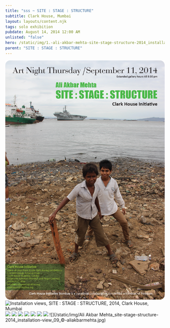 ```yaml
---
title: "sss ~ SITE : STAGE : STRUCTURE"
subtitle: Clark House, Mumbai
layout: layouts/content.njk
tags: solo exhibition
pubdate: August 14, 2014 12:00 AM
unlisted: "false"
hero: /static/img/1.-ali-akbar-mehta-site-stage-structure-2014_installation-view-©-aliakbarmehta.jpg
parent: "SITE : STAGE : STRUCTURE"
---
```

![](/static/img/site-stage-structure-art-night-thursday.png)
![Installation views, SITE : STAGE : STRUCTURE, 2014, Clark House, Mumbai](/static/img/1.-ali-akbar-mehta-site-stage-structure-2014_installation-view-©-aliakbarmehta.jpg)
![](/static/img/2.-ali-akbar-mehta-site-stage-structure-2014_installation-view-©-aliakbarmehta.png)
![](/static/img/3.-ali-akbar-mehta-site-stage-structure-2014_installation-view-©-aliakbarmehta.png)
![](/static/img/4.-ali-akbar-mehta-site-stage-structure-2014_installation-view-©-aliakbarmehta.png)
![](/static/img/6.-ali-akbar-mehta-site-stage-structure-2014_installation-view-©-aliakbarmehta.png)
![](/static/img/4.-ali-akbar-mehta-site-stage-structure-2014_installation-view-©-aliakbarmehta.png)
![](/static/img/8.-ali-akbar-mehta-site-stage-structure-2014_installation-view-©-aliakbarmehta.jpg)
![](/static/img/7.-ali-akbar-mehta-site-stage-structure-2014_installation-view-©-aliakbarmehta.png)
![](/static/img/Ali Akbar Mehta_site-stage-structure-2014_installation-view_09_©-aliakbarmehta.jpg)